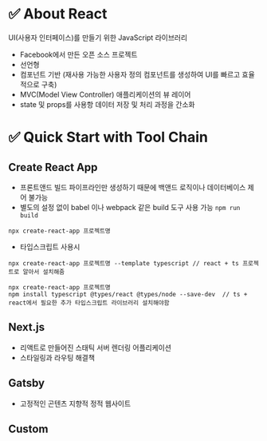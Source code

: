 # ✅ About React
UI(사용자 인터페이스)를 만들기 위한 JavaScript 라이브러리
- Facebook에서 만든 오픈 소스 프로젝트
- 선언형
- 컴포넌트 기반 (재사용 가능한 사용자 정의 컴포넌트를 생성하여 UI를 빠르고 효율적으로 구축)
- MVC(Model View Controller) 애플리케이션의 뷰 레이어
- state 및 props를 사용항 데이터 저장 및 처리 과정을 간소화


# ✅ Quick Start with Tool Chain
## Create React App
- 프론트앤드 빌드 파이프라인만 생성하기 때문에 백앤드 로직이나 데이터베이스 제어 불가능
- 별도의 설정 없이 babel 이나 webpack 같은 build 도구 사용 가능 `npm run build`
```
npx create-react-app 프로젝트명
```
* 타입스크립트 사용시
```
npx create-react-app 프로젝트명 --template typescript // react + ts 프로젝트로 알아서 설치해줌
```
```
npx create-react-app 프로젝트명
npm install typescript @types/react @types/node --save-dev  // ts + react에서 필요한 추가 타입스크립트 라이브러리 설치해야함
```
## Next.js
- 리액트로 만들어진 스태틱 서버 렌더링 어플리케이션
- 스타일링과 라우팅 해결책

## Gatsby
- 고정적인 곤텐츠 지향적 정적 웹사이트

## Custom
